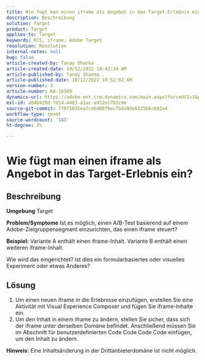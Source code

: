 ```yaml
---
title: Wie fügt man einen iframe als Angebot in das Target-Erlebnis ein?
description: Beschreibung
solution: Target
product: Target
applies-to: Target
keywords: KCS, iframe, Adobe Target
resolution: Resolution
internal-notes: null
bug: false
article-created-by: Tanay Sharma .
article-created-date: 10/12/2022 10:42:34 AM
article-published-by: Tanay Sharma .
article-published-date: 10/12/2022 10:52:02 AM
version-number: 3
article-number: KA-16589
dynamics-url: https://adobe-ent.crm.dynamics.com/main.aspx?forceUCI=1&pagetype=entityrecord&etn=knowledgearticle&id=a3521d94-1a4a-ed11-bba2-0022480868ff
exl-id: ab4b929d-fe14-4483-a1ac-a952ec7b2c9e
source-git-commit: 7f0f5035ea7cebd60f6ec7bda9de6225b6c602a4
workflow-type: tm+mt
source-wordcount: '143'
ht-degree: 3%

---
```


# Wie fügt man einen iframe als Angebot in das Target-Erlebnis ein?

## Beschreibung

<b>Umgebung</b>
Target


<b>Problem/Symptome</b>
Ist es möglich, einen A/B-Test basierend auf einem Adobe-Zielgruppensegment einzurichten, das einen iframe steuert?



<b>Beispiel:</b> Variante A enthält einen iframe-Inhalt. Variante B enthält einen weiteren iframe-Inhalt.

Wie wird das eingerichtet? Ist dies ein formularbasiertes oder visuelles Experiment oder etwas Anderes?


## Lösung




1. Um einen neuen iframe in die Erlebnisse einzufügen, erstellen Sie eine Aktivität mit Visual Experience Composer und fügen Sie iframe-Inhalte ein.
2. Um den Inhalt in einem iframe zu ändern, stellen Sie sicher, dass sich der iframe unter derselben Domäne befindet. Anschließend müssen Sie im Abschnitt für benutzerdefinierten Code Code Code Code einfügen, um den Inhalt zu ändern.




<b>Hinweis:</b> Eine Inhaltsänderung in der Drittanbieterdomäne ist nicht möglich.
